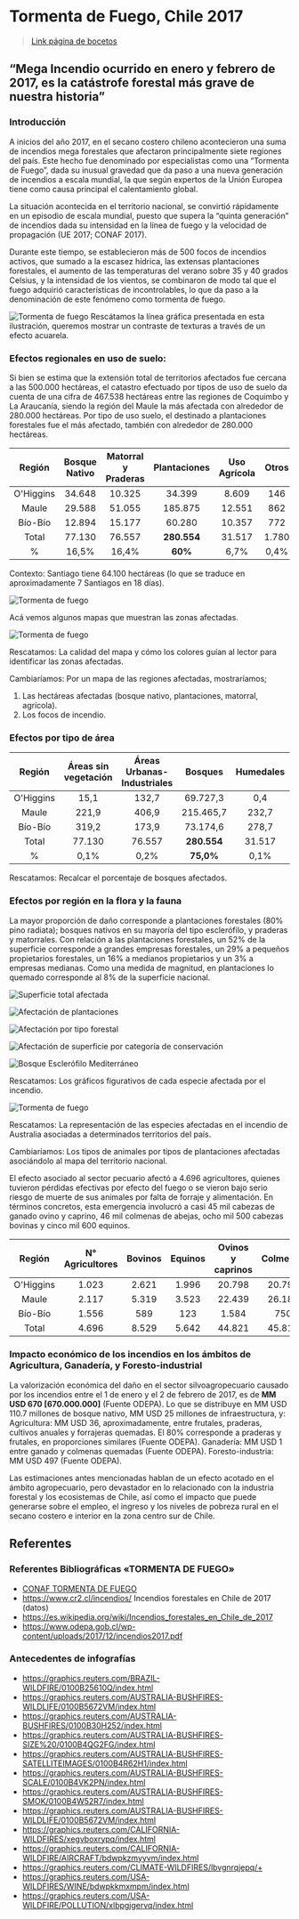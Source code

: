 # Tormenta de Fuego, Chile 2017

> [Link página de bocetos](/bocetos/)

## “Mega Incendio ocurrido en enero y febrero de 2017, es la catástrofe forestal más grave de nuestra historia”

### Introducción

A inicios del año 2017, en el secano costero chileno acontecieron una suma de incendios mega forestales que afectaron principalmente siete regiones del país. Este hecho fue denominado por especialistas como una “Tormenta de Fuego”, dada su inusual gravedad que da paso a una nueva generación de incendios a escala mundial, la que según expertos de la Unión Europea tiene como causa principal el calentamiento global.

La situación acontecida en el territorio nacional, se convirtió rápidamente en un episodio de escala mundial, puesto que supera la “quinta generación” de incendios dada su intensidad en la línea de fuego y la velocidad de propagación (UE 2017; CONAF 2017). 

Durante este tiempo, se establecieron más de 500 focos de incendios activos, que sumado a la escasez hídrica, las extensas plantaciones forestales, el aumento de las temperaturas del verano sobre 35 y 40 grados Celsius, y la intensidad de los vientos, se combinaron de modo tal que el fuego adquirió características de incontrolables, lo que da paso a la denominación de este fenómeno como tormenta de fuego.

![Tormenta de fuego](https://user-images.githubusercontent.com/83090492/140768886-f8281f3b-eb93-4163-9c24-61be69d536df.png)
Rescátamos la línea gráfica presentada en esta ilustración, queremos mostrar un contraste de texturas a través de un efecto acuarela.

### Efectos regionales en uso de suelo:

Si bien se estima que la extensión total de territorios afectados fue cercana a las 500.000 hectáreas, el catastro efectuado por tipos de uso de suelo da cuenta de una cifra de 467.538 hectáreas entre las regiones de Coquimbo y La Araucanía, siendo la región del Maule la más afectada con alrededor de 280.000 hectáreas. Por tipo de uso suelo, el destinado a plantaciones forestales fue el más afectado, también con alrededor de 280.000 hectáreas. 

|   Región  | Bosque Nativo | Matorral y Praderas | Plantaciones | Uso Agrícola |  Otros |  Total  |
|:---------:|:-------------:|:-------------------:|:------------:|:------------:|:------:|:-------:|
| O'Higgins |     34.648    |        10.325       |    34.399    |     8.609    |   146  |  88.127 |
|   Maule   |     29.588    |        51.055       |    185.875   |    12.551    |   862  | 279.931 |
|  Bío-Bío  |     12.894    |        15.177       |    60.280    |    10.357    |   772  |  99.480 |
|   Total   |     77.130    |        76.557       | **280.554**  |    31.517    |  1.780 | 467.538 |
|     %     |      16,5%    |         16,4%       |    **60%**   |      6,7%    |   0,4% |   100%  |

Contexto: Santiago tiene 64.100 hectáreas (lo que se traduce en aproximadamente 7 Santiagos en 18 días).

![Tormenta de fuego](readme/mapas-incendios.jpg)

Acá vemos algunos mapas que muestran las zonas afectadas.

![Tormenta de fuego](readme/mapa.jpg)


Rescatamos: La calidad del mapa y cómo los colores guían al lector para identificar las zonas afectadas.

Cambiaríamos: Por un mapa de las regiones afectadas, mostraríamos;
1) Las hectáreas afectadas (bosque nativo, plantaciones, matorral, agrícola).
2) Los focos de incendio.

### Efectos por tipo de área

|   Región  | Áreas sin vegetación | Áreas Urbanas-Industriales | Bosques | Humedales |  Praderas y Matorrales | Terrenos Agrícolas |  Total  |
|:---------:|:--------------------:|:--------------------------:|:-------:|:---------:|:----------------------:|:------------------:|:-------:|
| O'Higgins |          15,1        |              132,7         |69.727,3 |     0,4   |        11.484,3        |       8.997,4      |90.357,3 |
|   Maule   |          221,9       |              406,9         |215.465,7|   232,7   |   51.105,2             |      12.673,6      |280.106,0|
|  Bío-Bío  |          319,2       |              173,9         |73.174,6 |   278,7   |   15.176,8             |      10.356,5      |99.479,7 |
|   Total   |        77.130        |              76.557        |**280.554**|31.517   |  1.780                 |       467.538      |518.174,2|
|     %     |        0,1%          |               0,2%         |**75,0%** |   0,1%    |   18,1%                |        6,5%        | 100%    |

Rescatamos: Recalcar el porcentaje de bosques afectados.

### Efectos por región en la flora y la fauna 

La mayor proporción de daño corresponde a plantaciones forestales (80% pino radiata); bosques nativos en su mayoría del tipo esclerófilo, y praderas y matorrales. Con relación a las plantaciones forestales, un 52% de la superficie corresponde a grandes empresas forestales, un 29% a pequeños propietarios forestales, un 16% a medianos propietarios y un 3% a empresas medianas. Como una medida de magnitud, en plantaciones lo quemado corresponde al 8% de la superficie nacional. 

![Superficie total afectada](https://user-images.githubusercontent.com/83090492/140852069-25c2b5d8-b829-43af-8c4e-9e1e9faea40a.jpg)

![Afectación de plantaciones](https://user-images.githubusercontent.com/83090492/140852082-61d65258-354b-4392-b47c-79cb9fdc1593.jpg)

![Afectación por tipo forestal](https://user-images.githubusercontent.com/83090492/140852098-8f72e4e7-9aa6-464c-8820-98c1f7a68d45.jpg)

![Afectación de superficie por categoría de conservación](https://user-images.githubusercontent.com/83090492/140852116-aa63383f-9a38-406c-961f-3154a17cdacf.jpg)

![Bosque Esclerófilo Mediterráneo](https://user-images.githubusercontent.com/83090492/140852129-3f3b53d2-4fe0-415f-b5e8-75419ed559da.jpg)

Rescatamos: Los gráficos figurativos de cada especie afectada por el incendio.

![Tormenta de fuego](readme/fauna-afectada.jpg)

Rescatamos: La representación de las especies afectadas en el incendio de Australia asociadas a determinados territorios del país. 

Cambiaríamos: Los tipos de animales por tipos de plantaciones afectadas asociándolo al mapa del territorio nacional. 


El efecto asociado al sector pecuario afectó a 4.696 agricultores, quienes tuvieron pérdidas efectivas por efecto del fuego o se vieron bajo serio riesgo de muerte de sus animales por falta de forraje y alimentación. En términos concretos, esta emergencia involucró a casi 45 mil cabezas de ganado ovino y caprino, 46 mil colmenas de abejas, ocho mil 500 cabezas bovinas y cinco mil 600 equinos. 

|   Región  | N° Agricultores | Bovinos | Equinos | Ovinos y caprinos | Colmenas |
|:---------:|:-------------:|:-------------------:|:------------:|:------------:|:------:|
| O'Higgins |     1.023    |        2.621      |    1.996    |     20.798    |   20.798 |
|   Maule   |     2.117    |        5.319     |    3.523  |    22.439   |   26.183 |
|  Bío-Bío  |     1.556   |        589       |    123    |    1.584    |   750  |
|   Total   |     4.696   |        8.529       | 5.642  |    44.821   |  45.817 |

### Impacto económico de los incendios en los ámbitos de Agricultura, Ganadería, y Foresto-industrial

La valorización económica del daño en el sector silvoagropecuario causado por los incendios entre el 1 de enero y el 2 de febrero de 2017, es de **MM USD 670 [670.000.000]** (Fuente ODEPA). Lo que se distribuye en MM USD 110.7 millones de bosque nativo, MM USD 25 millones de infraestructura, y: Agricultura: MM USD 36, aproximadamente, entre frutales, praderas, cultivos anuales y forrajeras quemadas. El 80% corresponde a praderas y frutales, en proporciones similares (Fuente ODEPA). Ganadería: MM USD 1 entre ganado y colmenas quemadas (Fuente ODEPA). Foresto-industria: MM USD 497 (Fuente ODEPA).

Las estimaciones antes mencionadas hablan  de  un  efecto  acotado  en  el  ámbito  agropecuario,  pero  devastador  en  lo  relacionado con la industria forestal y los ecosistemas de Chile, así como el impacto que  puede  generarse  sobre  el  empleo,  el  ingreso y los niveles de pobreza rural en el secano costero e interior en la zona centro sur de Chile. 


## Referentes

### Referentes Bibliográficas «TORMENTA DE FUEGO» 
+ [CONAF TORMENTA DE FUEGO](https://www.conaf.cl/tormenta_de_fuego-2017/DESCRIPCION-Y-EFECTOS-TORMENTA-DE-FUEGO-18-ENERO-AL-5-FEBRERO-2017.pdf)
+ https://www.cr2.cl/incendios/
Incendios forestales en Chile de 2017 (datos)
+ https://es.wikipedia.org/wiki/Incendios_forestales_en_Chile_de_2017
+ https://www.odepa.gob.cl/wp-content/uploads/2017/12/incendios2017.pdf

### Antecedentes de infografías 
+ https://graphics.reuters.com/BRAZIL-WILDFIRE/0100B25610Q/index.html
+ https://graphics.reuters.com/AUSTRALIA-BUSHFIRES-WILDLIFE/0100B5672VM/index.html
+ https://graphics.reuters.com/AUSTRALIA-BUSHFIRES/0100B30H252/index.html
+ https://graphics.reuters.com/AUSTRALIA-BUSHFIRES-SIZE%20/0100B4QG2FG/index.html
+ https://graphics.reuters.com/AUSTRALIA-BUSHFIRES-SATELLITEIMAGES/0100B4R62H1/index.html
+ https://graphics.reuters.com/AUSTRALIA-BUSHFIRES-SCALE/0100B4VK2PN/index.html
+ https://graphics.reuters.com/AUSTRALIA-BUSHFIRES-SMOK/0100B4W52R7/index.html
+ https://graphics.reuters.com/AUSTRALIA-BUSHFIRES-WILDLIFE/0100B5672VM/index.html
+ https://graphics.reuters.com/CALIFORNIA-WILDFIRES/xegvboxrypq/index.html
+ https://graphics.reuters.com/CALIFORNIA-WILDFIRE/AIRCRAFT/bdwpkzmyyvm/index.html
+ https://graphics.reuters.com/CLIMATE-WILDFIRES/lbvgnrqjepq/+ 
+ https://graphics.reuters.com/USA-WILDFIRES/WINE/bdwpkkmxmpm/index.html
+ https://graphics.reuters.com/USA-WILDFIRE/POLLUTION/xlbpgjgervq/index.html
